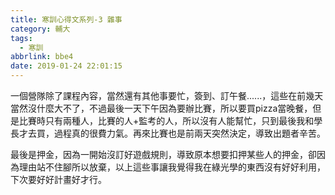 ```yaml
---
title: 寒訓心得文系列-3 雜事
category: 輔大
tags:
  - 寒訓
abbrlink: bbe4
date: 2019-01-24 22:01:15
---
```

一個營隊除了課程內容，當然還有其他事要忙，簽到、訂午餐......，這些在前幾天當然沒什麼大不了，不過最後一天下午因為要辦比賽，所以要買pizza當晚餐，但是比賽時只有兩種人，比賽的人+監考的人，所以沒有人能幫忙，只到最後我和學長才去買，過程真的很費力氣。再來比賽也是前兩天突然決定，導致出題者辛苦。
<!-- more -->
最後是押金，因為一開始沒訂好遊戲規則，導致原本想要扣押某些人的押金，卻因為理由站不住腳所以放棄，以上這些事讓我覺得我在綠光學的東西沒有好好利用，下次要好好計畫好才行。